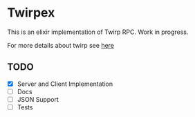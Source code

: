 # Twirpex

This is an elixir implementation of Twirp RPC. Work in progress.

For more details about twirp see [here](https://blog.twitch.tv/twirp-a-sweet-new-rpc-framework-for-go-5f2febbf35f)

## TODO

- [X] Server and Client Implementation
- [ ] Docs
- [ ] JSON Support
- [ ] Tests